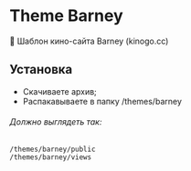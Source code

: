 # Theme Barney
:art: Шаблон кино-сайта Barney (kinogo.cc)

## Установка
- Скачиваете архив;
- Распакавываете в папку /themes/barney

###### Должно выглядеть так:
```
/themes/barney/public
/themes/barney/views
```
